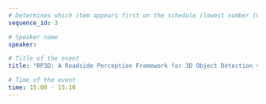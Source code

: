 ```yaml
---
# Determines which item appears first on the schedule (lowest number (0) appears first)
sequence_id: 3

# Speaker name
speaker: 

# Title of the event
title: "RP3D: A Roadside Perception Framework for 3D Object Detection via Multi-View Sensor Fusion (Oral Talk 1)"

# Time of the event
time: 15:00 - 15:10
---
```

